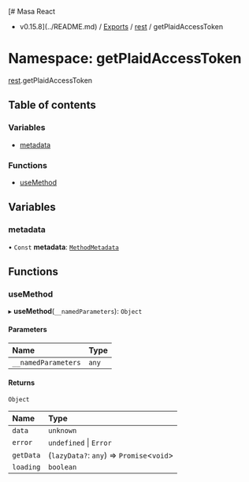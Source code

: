 [# Masa React
 - v0.15.8](../README.md) / [Exports](../modules.md) / [rest](rest.md) / getPlaidAccessToken

# Namespace: getPlaidAccessToken

[rest](rest.md).getPlaidAccessToken

## Table of contents

### Variables

- [metadata](rest.getPlaidAccessToken.md#metadata)

### Functions

- [useMethod](rest.getPlaidAccessToken.md#usemethod)

## Variables

### metadata

• `Const` **metadata**: [`MethodMetadata`](../interfaces/rest.MethodMetadata.md)

## Functions

### useMethod

▸ **useMethod**(`__namedParameters`): `Object`

#### Parameters

| Name | Type |
| :------ | :------ |
| `__namedParameters` | `any` |

#### Returns

`Object`

| Name | Type |
| :------ | :------ |
| `data` | `unknown` |
| `error` | `undefined` \| `Error` |
| `getData` | (`lazyData?`: `any`) => `Promise`<`void`\> |
| `loading` | `boolean` |
